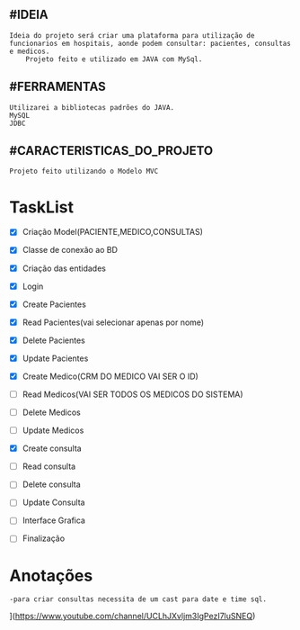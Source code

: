 ## #IDEIA 
	Ideia do projeto será criar uma plataforma para utilização de funcionarios em hospitais, aonde podem consultar: pacientes, consultas e medicos.
		Projeto feito e utilizado em JAVA com MySql.

## **#FERRAMENTAS**
	Utilizarei a bibliotecas padrões do JAVA.
	MySQL
	JDBC

## **#CARACTERISTICAS_DO_PROJETO**
	Projeto feito utilizando o Modelo MVC




# **TaskList**

- [x] Criação Model(PACIENTE,MEDICO,CONSULTAS)
- [x] Classe de conexão ao BD
- [x] Criação das entidades
- [x] Login
- [x] Create Pacientes
- [x] Read Pacientes(vai selecionar apenas por nome)
- [x] Delete Pacientes
- [x] Update Pacientes
- [x] Create Medico(CRM DO MEDICO VAI SER O ID)
- [ ] Read Medicos(VAI SER TODOS OS MEDICOS DO SISTEMA)
- [ ] Delete Medicos
- [ ] Update Medicos
- [x] Create consulta
- [ ] Read consulta
- [ ] Delete consulta
- [ ] Update Consulta
- [ ] Interface Grafica
- [ ] Finalização




# Anotações
	-para criar consultas necessita de um cast para date e time sql.
	
](https://www.youtube.com/channel/UCLhJXvljm3IgPezI7luSNEQ)

